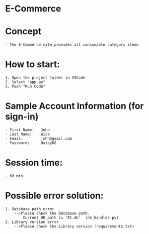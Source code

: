 # E-Commerce

# Concept
    - The E-Commerce site provides all consumable category items

# How to start:
    1. Open the project folder in VSCode
    2. Select "app.py"
    3. Push "Run Code"

# Sample Account Information (for sign-in)
    - First Name:	John
    - Last Name:	Wick
    - Email:		john@gmail.com
    - Password:	    daisy08


# Session time:	
    - 60 min

# Possible error solution:
    1. Database path error
        -->Please check the Database path.
            Current DB_path is 'EC.db'  (db_handler.py)
    2. Library version error
        -->Please check the Library version (requirements.txt)